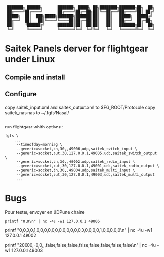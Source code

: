 
 ```
  ███████╗ ██████╗       ███████╗ █████╗ ██╗████████╗███████╗██╗  ██╗
  ██╔════╝██╔════╝       ██╔════╝██╔══██╗██║╚══██╔══╝██╔════╝██║ ██╔╝
  █████╗  ██║  ███╗█████╗███████╗███████║██║   ██║   █████╗  █████╔╝ 
  ██╔══╝  ██║   ██║╚════╝╚════██║██╔══██║██║   ██║   ██╔══╝  ██╔═██╗ 
  ██║     ╚██████╔╝      ███████║██║  ██║██║   ██║   ███████╗██║  ██╗
  ╚═╝      ╚═════╝       ╚══════╝╚═╝  ╚═╝╚═╝   ╚═╝   ╚══════╝╚═╝  ╚═╝
```
      
# Saitek Panels derver for flightgear under Linux


## Compile and install 


## Configure 


### 
copy saitek_input.xml and saitek_output.xml to $FG_ROOT/Protocole
copy saitek_nas.nas  to ~/.fgfs/Nasal/

##
 run flightgear whith options : 

```
fgfs \
	...
     --timeofday=morning \
     --generic=socket,in,30,,49006,udp,saitek_switch_input \
     --generic=socket,out,30,127.0.0.1,49005,udp,saitek_switch_output \
     --generic=socket,in,30,,49002,udp,saitek_radio_input \
     --generic=socket,out,30,127.0.0.1,49001,udp,saitek_radio_output \
     --generic=socket,in,30,,49004,udp,saitek_multi_input \
     --generic=socket,out,30,127.0.0.1,49003,udp,saitek_multi_output
     ...
```




# Bugs 




Pour tester, envoyer en UDPune chaine 

```
printf "0,0\n" | nc -4u -w1 127.0.0.1 49006

```

printf "0,0,0,0,1,0,0,0,0,0,0,0,0,0,0,0,0,0,0,0,0,0,1,0,0,0,0,0\n" | nc -4u -w1 127.0.0.1 49002



printf "20000,-0,0,,,false,false,false,false,false,false,false,false\n" | nc -4u -w1 127.0.0.1 49003

